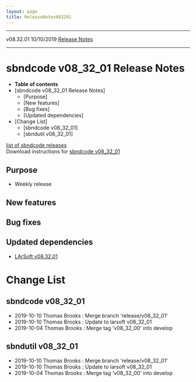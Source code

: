 ```yaml
---
layout: page
title: ReleaseNotes083201
---
```


  ----------- ------------ -- -- ------------------------------------------------------
  v08.32.01   10/10/2019         [Release Notes](ReleaseNotes083201.html)
  ----------- ------------ -- -- ------------------------------------------------------



sbndcode v08\_32\_01 Release Notes
======================================================================================

-   **Table of contents**
-   [sbndcode v08\_32\_01 Release
    Notes]
    -   [Purpose]
    -   [New features]
    -   [Bug fixes]
    -   [Updated dependencies]
-   [Change List]
    -   [sbndcode v08\_32\_01]
    -   [sbndutil v08\_32\_01]

[list of sbndcode
releases](List_of_SBND_code_releases.html)\
Download instructions for [sbndcode
v08\_32\_01](http://scisoft.fnal.gov/scisoft/bundles/sbnd/v08_32_01/sbndcode-v08_32_01.html)



Purpose
----------------------------------

-   Weekly release



New features
--------------------------------------------



Bug fixes
--------------------------------------



Updated dependencies
------------------------------------------------------------

-   [LArSoft
    v08.32.01](https://cdcvs.fnal.gov/redmine/projects/larsoft/wiki/ReleaseNotes083201)



Change List
==========================================



sbndcode v08\_32\_01
----------------------------------------------------------

-   2019-10-10 Thomas Brooks : Merge branch \'release/v08\_32\_01\'
-   2019-10-10 Thomas Brooks : Update to larsoft v08\_32\_01
-   2019-10-04 Thomas Brooks : Merge tag \'v08\_32\_00\' into develop



sbndutil v08\_32\_01
----------------------------------------------------------

-   2019-10-10 Thomas Brooks : Merge branch \'release/v08\_32\_01\'
-   2019-10-10 Thomas Brooks : Update to larsoft v08\_32\_01
-   2019-10-04 Thomas Brooks : Merge tag \'v08\_32\_00\' into develop
